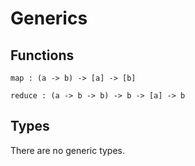 # Generics

## Functions

```
map : (a -> b) -> [a] -> [b]

reduce : (a -> b -> b) -> b -> [a] -> b
```

## Types

There are no generic types.
